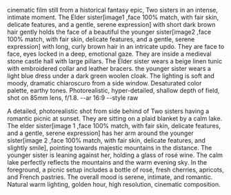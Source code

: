 cinematic film still from a historical fantasy epic, Two sisters in an intense, intimate moment. The Elder sister[image1 ,face 100% match, with fair skin, delicate features, and a gentle, serene expression] with short dark brown hair gently holds the face of a beautiful the younger sister[image2 ,face 100% match, with fair skin, delicate features, and a gentle, serene expression] with long, curly brown hair in an intricate updo. They are face to face, eyes locked in a deep, emotional gaze. They are inside a medieval stone castle hall with large pillars. The Elder sister wears a beige linen tunic with embroidered collar and leather bracers. the younger sister wears a light blue dress under a dark green woolen cloak. The lighting is soft and moody, dramatic chiaroscuro from a side window. Desaturated color palette, earthy tones. Photorealistic, hyper-detailed, shallow depth of field, shot on 85mm lens, f/1.8. --ar 16:9 --style raw


A detailed, photorealistic shot from side behind of Two sisters having a romantic picnic at sunset. They are sitting on a plaid blanket by a calm lake. The elder sister[image 1 ,face 100% match, with fair skin, delicate features, and a gentle, serene expression] has her arm around the younger sister[image 2 ,face 100% match, with fair skin, delicate features, and slightly smile], pointing towards majestic mountains in the distance. The younger sister is leaning against her, holding a glass of rosé wine. The calm lake perfectly reflects the mountains and the warm evening sky. In the foreground, a picnic setup includes a bottle of rosé, fresh cherries, apricots, and French pastries. The overall mood is serene, intimate, and romantic. Natural warm lighting, golden hour, high resolution, cinematic composition.
